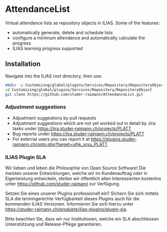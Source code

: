 AttendanceList
=================

Virtual attendance lists as repository objects in ILIAS. Some of the features:
* automatically generate, delete and schedule lists
* configure a minimum attendance and automatically calculate the progress
* ILIAS learning progress supported

Installation
------------
Navigate into the ILIAS root directory, then use:

```bash
mkdir -p Customizing/global/plugins/Services/Repository/RepositoryObject
cd Customizing/global/plugins/Services/Repository/RepositoryObject
git clone https://github.com/studer-raimann/AttendanceList.git
```

### Adjustment suggestions
* Adjustment suggestions by pull requests
* Adjustment suggestions which are not yet worked out in detail by Jira tasks under https://jira.studer-raimann.ch/projects/PLATT
* Bug reports under https://jira.studer-raimann.ch/projects/PLATT
* For external users you can report it at https://plugins.studer-raimann.ch/goto.php?target=uihk_srsu_PLATT

### ILIAS Plugin SLA
Wir lieben und leben die Philosophie von Open Source Software! Die meisten unserer Entwicklungen, welche wir im Kundenauftrag oder in Eigenleistung entwickeln, stellen wir öffentlich allen Interessierten kostenlos unter https://github.com/studer-raimann zur Verfügung.

Setzen Sie eines unserer Plugins professionell ein? Sichern Sie sich mittels SLA die termingerechte Verfügbarkeit dieses Plugins auch für die kommenden ILIAS Versionen. Informieren Sie sich hierzu unter https://studer-raimann.ch/produkte/ilias-plugins/plugin-sla.

Bitte beachten Sie, dass wir nur Institutionen, welche ein SLA abschliessen Unterstützung und Release-Pflege garantieren.
